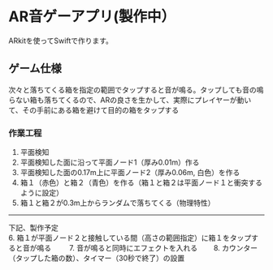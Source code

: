 # AR音ゲーアプリ(製作中）

ARkitを使ってSwiftで作ります。　　

## ゲーム仕様　　
次々と落ちてくる箱を指定の範囲でタップすると音が鳴る。タップしても音の鳴らない箱も落ちてくるので、ARの良さを生かして、実際にプレイヤーが動いて、その手前にある箱を避けて目的の箱をタップする　　

### 作業工程

1. 平面検知　　
2. 平面検知した面に沿って平面ノード1（厚み0.01m）作る  
3. 平面検知した面の0.17m上に平面ノード2（厚み0.06m, 白色）を作る　
4. 箱１（赤色）と箱２（青色）を作る（箱１と箱２は平面ノード１と衝突するように設定）
5. 箱１と箱２が0.3m上からランダムで落ちてくる（物理特性） 
***
下記、製作予定  
6. 箱１が平面ノード２と接触している間（高さの範囲指定）に箱１をタップすると音が鳴る　 　
7. 音が鳴ると同時にエフェクトを入れる　　
8. カウンター（タップした箱の数）、タイマー（30秒で終了）の設置　　











